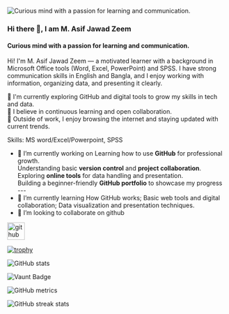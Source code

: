 ![Curious mind with a passion for learning and communication.](https://i.postimg.cc/85WgP56C/Chat-GPT-Image-May-10-2025-01-41-35-PM.png)
### Hi there 👋, I am M. Asif Jawad Zeem
#### Curious mind with a passion for learning and communication.


Hi! I'm M. Asif Jawad Zeem — a motivated learner with a background in Microsoft Office tools (Word, Excel, PowerPoint) and SPSS. I have strong communication skills in English and Bangla, and I enjoy working with information, organizing data, and presenting it clearly.

🔹 I'm currently exploring GitHub and digital tools to grow my skills in tech and data. <br>
🔹 I believe in continuous learning and open collaboration. <br>
🔹 Outside of work, I enjoy browsing the internet and staying updated with current trends.

Skills: MS word/Excel/Powerpoint, SPSS

- 🔭 I’m currently working on  Learning how to use **GitHub** for professional growth. <br> Understanding basic **version control** and **project collaboration**. <br> Exploring **online tools** for data handling and presentation. <br> Building a beginner-friendly **GitHub portfolio** to showcase my progress  ---  
- 🌱 I’m currently learning How GitHub works;  Basic web tools and digital collaboration;  Data visualization and presentation techniques. 
- 👯 I’m looking to collaborate on github 


[<img src='https://cdn.jsdelivr.net/npm/simple-icons@3.0.1/icons/github.svg' alt='github' height='40'>](https://github.com/MAsifJZ)  

[![trophy](https://github-profile-trophy.vercel.app/?username=MAsifJZ)](https://github.com/ryo-ma/github-profile-trophy)

![GitHub stats](https://github-readme-stats.vercel.app/api?username=MAsifJZ&show_icons=true&count_private=true)  

![Vaunt Badge](https://api.vaunt.dev/v1/github/entities/MAsifJZ/contributions?format=svg&private=true)  

![GitHub metrics](https://metrics.lecoq.io/MAsifJZ)  

![GitHub streak stats](https://streak-stats.demolab.com/?user=MAsifJZ)  


